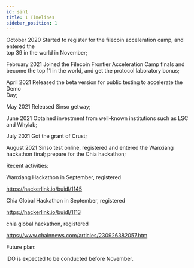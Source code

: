 ```yaml
---
id: sin1
title: 1 Timelines
sidebar_position: 1
---
```


October 2020 Started to register for the filecoin acceleration camp, and entered the  
 top 39 in the world in November;

February 2021 Joined the Filecoin Frontier Acceleration Camp finals and become the
top 11 in the world, and get the protocol laboratory bonus;

April 2021 Released the beta version for public testing to accelerate the Demo  
 Day;

May 2021 Released Sinso getway;

June 2021 Obtained investment from well-known institutions such as LSC and
Whylab;

July 2021 Got the grant of Crust;

August 2021 Sinso test online, registered and entered the Wanxiang hackathon
final; prepare for the Chia hackathon;

Recent activities:

Wanxiang Hackathon in September, registered

https://hackerlink.io/buidl/1145

Chia Global Hackathon in September, registered

https://hackerlink.io/buidl/1113

chia global hackathon, registered

https://www.chainnews.com/articles/230926382057.htm

Future plan:

IDO is expected to be conducted before November.
